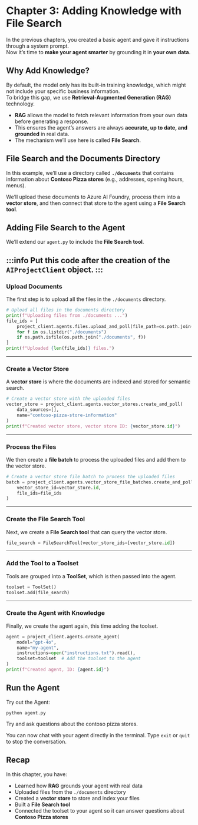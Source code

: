 # Chapter 3: Adding Knowledge with File Search  

In the previous chapters, you created a basic agent and gave it instructions through a system prompt.  
Now it’s time to **make your agent smarter** by grounding it in **your own data**.  

## Why Add Knowledge?  

By default, the model only has its built-in training knowledge, which might not include your specific business information.  
To bridge this gap, we use **Retrieval-Augmented Generation (RAG)** technology.  

- **RAG** allows the model to fetch relevant information from your own data before generating a response.  
- This ensures the agent’s answers are always **accurate, up to date, and grounded** in real data.  
- The mechanism we’ll use here is called **File Search**.  


## File Search and the Documents Directory  

In this example, we’ll use a directory called **`./documents`** that contains information about **Contoso Pizza stores** (e.g., addresses, opening hours, menus).  

We’ll upload these documents to Azure AI Foundry, process them into a **vector store**, and then connect that store to the agent using a **File Search tool**.  

## Adding File Search to the Agent  

We’ll extend our `agent.py` to include the **File Search tool**.  

:::info
Put this code after the creation of the `AIProjectClient` object. 
:::
---
### Upload Documents  

The first step is to upload all the files in the `./documents` directory.

```python
# Upload all files in the documents directory
print(f"Uploading files from ./documents ...")
file_ids = [
    project_client.agents.files.upload_and_poll(file_path=os.path.join("./documents", f), purpose=FilePurpose.AGENTS).id
    for f in os.listdir("./documents")
    if os.path.isfile(os.path.join("./documents", f))
]
print(f"Uploaded {len(file_ids)} files.")
```

---

### Create a Vector Store  

A **vector store** is where the documents are indexed and stored for semantic search.  

```python
# Create a vector store with the uploaded files
vector_store = project_client.agents.vector_stores.create_and_poll(
    data_sources=[],
    name="contoso-pizza-store-information"
)
print(f"Created vector store, vector store ID: {vector_store.id}")
```

---

### Process the Files  

We then create a **file batch** to process the uploaded files and add them to the vector store.  

```python
# Create a vector store file batch to process the uploaded files
batch = project_client.agents.vector_store_file_batches.create_and_poll(
    vector_store_id=vector_store.id,
    file_ids=file_ids
)
```

---

### Create the File Search Tool  

Next, we create a **File Search tool** that can query the vector store.  

```python
file_search = FileSearchTool(vector_store_ids=[vector_store.id])
```

---

### Add the Tool to a Toolset  

Tools are grouped into a **ToolSet**, which is then passed into the agent.  

```python
toolset = ToolSet()
toolset.add(file_search)
```

---

### Create the Agent with Knowledge  

Finally, we create the agent again, this time adding the toolset.  

```python
agent = project_client.agents.create_agent(
    model="gpt-4o",
    name="my-agent",
    instructions=open("instructions.txt").read(),
    toolset=toolset  # Add the toolset to the agent
)
print(f"Created agent, ID: {agent.id}")
```

## Run the Agent  

Try out the Agent:  

```shell
python agent.py
```

Try and ask questions about the contoso pizza stores.

You can now chat with your agent directly in the terminal. Type `exit` or `quit` to stop the conversation.  




## Recap  

In this chapter, you have:  

- Learned how **RAG** grounds your agent with real data  
- Uploaded files from the `./documents` directory  
- Created a **vector store** to store and index your files  
- Built a **File Search tool**  
- Connected the toolset to your agent so it can answer questions about **Contoso Pizza stores**  

